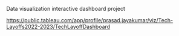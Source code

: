 Data visualization interactive dashboard project

https://public.tableau.com/app/profile/prasad.jayakumar/viz/Tech-Layoffs2022-2023/TechLayoffDashboard
